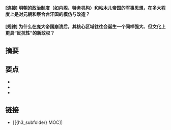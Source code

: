 #### [连接] 明朝的政治制度（如内阁、特务机构）和帖木儿帝国的军事思想，在多大程度上是对元朝和察合台汗国的模仿与改造？


#### [规律] 为什么在庞大帝国崩溃后，其核心区域往往会诞生一个同样强大、但文化上更具“反抗性”的新政权？


## 摘要


## 要点

- 
- 
- 

## 链接

- [[{h3_subfolder} MOC]]
